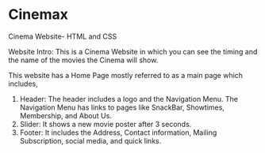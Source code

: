 # Cinemax
 Cinema Website- HTML and CSS
 
 Website Intro:
 This is a Cinema Website in which you can see the timing and the name of the movies the Cinema will show.

 This website has a Home Page mostly referred to as a main page which includes,
 1. Header: The header includes a logo and the Navigation Menu.
    The Navigation Menu has links to pages like SnackBar, Showtimes, Membership, and About Us. 
 3. Slider: It shows a new movie poster after 3 seconds.
 4. Footer: It includes the Address, Contact information, Mailing Subscription, social media, and quick links.

